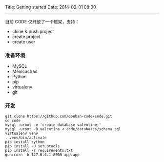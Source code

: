 Title: Getting started
Date: 2014-02-01 08:00

---
目前 CODE 仅开放了一个框架，支持：

* clone & push project
* create project
* create user

### 准备环境

* MySQL
* Memcached
* Python
* pip
* virtualenv
* git

### 开发

```
git clone https://github.com/douban-code/code.git
cd code
mysql -uroot -e 'create database valentine;'
mysql -uroot -D valentine < code/databases/schema.sql
virtualenv venv
. venv/bin/activate
pip install cython
pip install -U setuptools
pip install -r requirements.txt
gunicorn -b 127.0.0.1:8000 app:app
```
